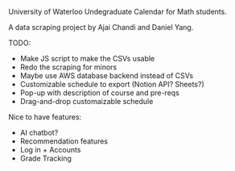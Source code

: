 University of Waterloo Undegraduate Calendar for Math students.

A data scraping project by Ajai Chandi and Daniel Yang.

TODO:
- Make JS script to make the CSVs usable
- Redo the scraping for minors
- Maybe use AWS database backend instead of CSVs
- Customizable schedule to export (Notion API? Sheets?)
- Pop-up with description of course and pre-reqs
- Drag-and-drop customaizable schedule

  
Nice to have features:
- AI chatbot?
- Recommendation features
- Log in + Accounts
- Grade Tracking 

